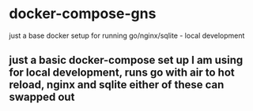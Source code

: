 # docker-compose-gns

just a base docker setup for running go/nginx/sqlite - local development


## just a basic docker-compose set up I am using for local development, runs go with air to hot reload, nginx and sqlite either of these can swapped out
